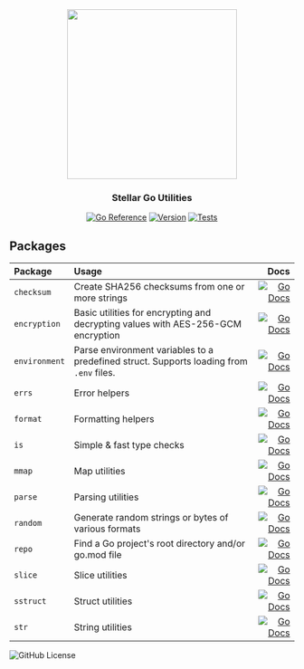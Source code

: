 <div align="center">

<img src="https://res.cloudinary.com/stellaraf/image/upload/v1604277355/stellar-logo-gradient.svg" width="300">

### Stellar Go Utilities

[![Go Reference](https://img.shields.io/badge/godoc-reference-007D9C.svg?style=for-the-badge)](https://pkg.go.dev/go.stellar.af/go-utils) [![Version](https://img.shields.io/github/v/tag/stellaraf/go-utils?color=%2306D6A0&label=version&style=for-the-badge)](https://github.com/stellaraf/go-utils/tags) [![Tests](https://img.shields.io/github/actions/workflow/status/stellaraf/go-utils/tests.yml?style=for-the-badge)](https://github.com/stellaraf/go-utils/actions/workflows/tests.yml)
  
</div>

## Packages

| Package       | Usage                                                                                   |                                                                                                                                             Docs |
| :------------ | :-------------------------------------------------------------------------------------- | -----------------------------------------------------------------------------------------------------------------------------------------------: |
| `checksum`    | Create SHA256 checksums from one or more strings                                        |    [![Go Docs](https://img.shields.io/badge/godoc-reference-007D9C.svg?style=for-the-badge)](https://pkg.go.dev/go.stellar.af/go-utils/checksum) |
| `encryption`  | Basic utilities for encrypting and decrypting values with AES-256-GCM encryption        |  [![Go Docs](https://img.shields.io/badge/godoc-reference-007D9C.svg?style=for-the-badge)](https://pkg.go.dev/go.stellar.af/go-utils/encryption) |
| `environment` | Parse environment variables to a predefined struct. Supports loading from `.env` files. | [![Go Docs](https://img.shields.io/badge/godoc-reference-007D9C.svg?style=for-the-badge)](https://pkg.go.dev/go.stellar.af/go-utils/environment) |
| `errs`        | Error helpers                                                                           |        [![Go Docs](https://img.shields.io/badge/godoc-reference-007D9C.svg?style=for-the-badge)](https://pkg.go.dev/go.stellar.af/go-utils/errs) |
| `format`      | Formatting helpers                                                                      |      [![Go Docs](https://img.shields.io/badge/godoc-reference-007D9C.svg?style=for-the-badge)](https://pkg.go.dev/go.stellar.af/go-utils/format) |
| `is`          | Simple & fast type checks                                                               |          [![Go Docs](https://img.shields.io/badge/godoc-reference-007D9C.svg?style=for-the-badge)](https://pkg.go.dev/go.stellar.af/go-utils/is) |
| `mmap`        | Map utilities                                                                           |        [![Go Docs](https://img.shields.io/badge/godoc-reference-007D9C.svg?style=for-the-badge)](https://pkg.go.dev/go.stellar.af/go-utils/mmap) |
| `parse`       | Parsing utilities                                                                       |       [![Go Docs](https://img.shields.io/badge/godoc-reference-007D9C.svg?style=for-the-badge)](https://pkg.go.dev/go.stellar.af/go-utils/parse) |
| `random`      | Generate random strings or bytes of various formats                                     |      [![Go Docs](https://img.shields.io/badge/godoc-reference-007D9C.svg?style=for-the-badge)](https://pkg.go.dev/go.stellar.af/go-utils/random) |
| `repo`        | Find a Go project's root directory and/or go.mod file                                   |        [![Go Docs](https://img.shields.io/badge/godoc-reference-007D9C.svg?style=for-the-badge)](https://pkg.go.dev/go.stellar.af/go-utils/repo) |
| `slice`       | Slice utilities                                                                         |       [![Go Docs](https://img.shields.io/badge/godoc-reference-007D9C.svg?style=for-the-badge)](https://pkg.go.dev/go.stellar.af/go-utils/slice) |
| `sstruct`     | Struct utilities                                                                        |     [![Go Docs](https://img.shields.io/badge/godoc-reference-007D9C.svg?style=for-the-badge)](https://pkg.go.dev/go.stellar.af/go-utils/sstruct) |
| `str`         | String utilities                                                                        |         [![Go Docs](https://img.shields.io/badge/godoc-reference-007D9C.svg?style=for-the-badge)](https://pkg.go.dev/go.stellar.af/go-utils/str) |

![GitHub License](https://img.shields.io/github/license/stellaraf/go-utils?style=for-the-badge&color=black)
